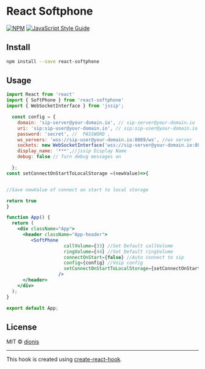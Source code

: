 # React Softphone

>

[![NPM](https://img.shields.io/npm/v/tmp.svg)](https://www.npmjs.com/package/tmp) [![JavaScript Style Guide](https://img.shields.io/badge/code_style-standard-brightgreen.svg)](https://standardjs.com)

## Install

```bash
npm install --save react-softphone
```

## Usage

```jsx
import React from 'react'
import { SoftPhone } from 'react-softphone'
import { WebSocketInterface } from 'jssip';

  const config = {
    domain: 'sip-server@your-domain.io', // sip-server@your-domain.io
    uri: 'sip:sip-user@your-domain.io', // sip:sip-user@your-domain.io
    password: 'secret', //  PASSWORD ,
    ws_servers: 'wss://sip-user@your-domain.io:8089/ws', //ws server
    sockets: new WebSocketInterface('wss://sip-server@your-domain.io:8089/ws'),
    display_name: '***',//jssip Display Name
    debug: false // Turn debug messages on

  };
const setConnectOnStartToLocalStorage =(newValue)=>{


//Save newValue of connect on start to local storage

return true
}

function App() {
  return (
    <div className="App">
      <header className="App-header">
         <SoftPhone
                     callVolume={33} //Set Default callVolume
                     ringVolume={44} //Set Default ringVolume
                     connectOnStart={false} //Auto connect to sip
                     config={config} //Voip config
                     setConnectOnStartToLocalStorage={setConnectOnStartToLocalStorage} // Callback function
                   />
      </header>
    </div>
  );
}

export default App;

```

## License

MIT © [dionis](https://github.com/dionis)

---

This hook is created using [create-react-hook](https://github.com/hermanya/create-react-hook).

